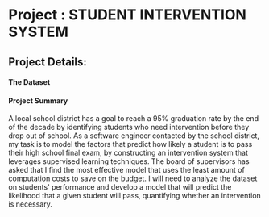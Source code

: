 # Project : STUDENT INTERVENTION SYSTEM 

## Project Details: 

#### The Dataset

#### Project Summary 
A local school district has a goal to reach a 95% graduation rate by the end of the decade by identifying students who need intervention before they drop out of school. As a software engineer contacted by the school district, my task is to model the factors that predict how likely a student is to pass their high school final exam, by constructing an intervention system that leverages supervised learning techniques. The board of supervisors has asked that I find the most effective model that uses the least amount of computation costs to save on the budget. I will need to analyze the dataset on students' performance and develop a model that will predict the likelihood that a given student will pass, quantifying whether an intervention is necessary.
